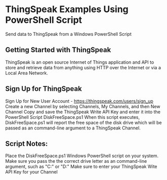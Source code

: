 # ThingSpeak Examples Using PowerShell Script
Send data to ThingSpeak from a Windows PowerShell Script

## Getting Started with ThingSpeak
ThingSpeak is an open source Internet of Things application and API to store and retrieve data from anything using HTTP over the Internet 
or via a Local Area Network.

## Sign Up for ThingSpeak
Sign Up for New User Account - https://thingspeak.com/users/sign_up
Create a new Channel by selecting Channels, My Channels, and then New Channel
Copy and save the ThingSpeak Write API Key and enter it into the PowerShell Script
DiskFreeSpace.ps1
When this script executes, DiskFreeSpace.ps1 will report the free space of the disk drive which will be passed as an command-line argument 
to a ThingSpeak Channel.

## Script Notes:
Place the DiskFreeSpace.ps1 Windows PowerShell script on your system.
Make sure you pass the the correct drive letter as an command-line argument, such as "C:" or "D:"
Make sure to enter your ThingSpeak Wite API Key for your Channel

